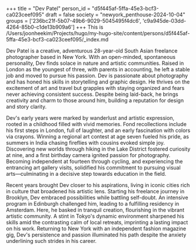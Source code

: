 +++
title = "Dev Patel"
person_id = "d5f445af-5ffa-45e3-bcf3-ca023ceef095"
draft = false
society = "newyork_penthouse-2024-10-04"
groups = ['236bc21f-5b07-49b6-9029-5045495f4dc6', 'c9a945de-03dd-4264-85b0-c1de13b909a6']
+++
This is /Users/joonheekim/Projects/hugo/my-hugo-site/content/persons/d5f445af-5ffa-45e3-bcf3-ca023ceef095/_index.md

Dev Patel is a creative, adventurous 28-year-old South Asian freelance photographer based in New York. With an open-minded, spontaneous personality, Dev finds solace in nature and artistic communities. Raised in London as the youngest of three, with parents in accounting, he left a stable job and moved to pursue his passion. Dev is passionate about photography and has honed his skills in storytelling and graphic design. He thrives on the excitement of art and travel but grapples with staying organized and fears never achieving consistent success. Despite being laid-back, he brings creativity and charm to those around him, building a reputation for design and story clarity.

Dev's early years were marked by wanderlust and artistic expression, rooted in a childhood filled with vivid memories. Fond recollections include his first steps in London, full of laughter, and an early fascination with colors via crayons. Winning a regional art contest at age seven fueled his pride, as summers in India chasing fireflies with cousins evoked simple joy. Discovering new worlds through hiking in the Lake District fostered curiosity at nine, and a first birthday camera ignited passion for photography. Becoming independent at fourteen through cycling, and experiencing the entrancing art gallery visits, solidified his commitment to pursuing visual arts—culminating in a decisive step towards education in the field.

Recent years brought Dev closer to his aspirations, living in iconic cities rich in culture that broadened his artistic lens. Starting his freelance journey in Brooklyn, Dev embraced possibilities while battling self-doubt. An intensive program in Edinburgh challenged him, leading to a fulfilling residency in Amsterdam. Here, he basked in tranquil creation, flourishing in the vibrant artistic community. A stint in Tokyo's dynamic environment sharpened his skills amid the contrasting calm of local retreats, imprinting a lasting impact on his work. Returning to New York with an independent fashion magazine gig, Dev's persistence and passion illuminated his path despite the anxiety underlining such strides in his career.


